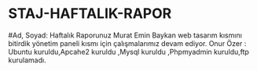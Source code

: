 # STAJ-HAFTALIK-RAPOR
#Ad, Soyad: Haftalık Raporunuz
Murat Emin Baykan web tasarım kısmını bitirdik yönetim paneli kısmı için çalışmalarımız devam ediyor.
Onur Özer : Ubuntu kuruldu,Apcahe2 kuruldu ,Mysql kuruldu ,Phpmyadmin kuruldu,ftp kurulamadı.
